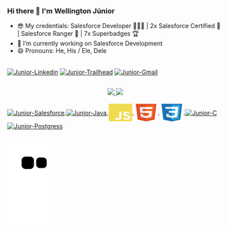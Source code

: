 ### Hi there 👋 I'm Wellington Júnior

- 😎 My credentials: Salesforce Developer 👨🏻‍💻 | 2x Salesforce Certified 📜 | Salesforce Ranger 🤠 | 7x Superbadges 🏆
- 🔭 I’m currently working on Salesforce Development
- 😄 Pronouns: He, His / Ele, Dele

<div style="display: inline_block"><br>
  <a href="https://www.linkedin.com/in/wellington-j%C3%BAnior-1759b46b/" target="_blank"><img align="center" alt="Junior-Linkedin"  height="48" width="62" src="https://cdn.jsdelivr.net/gh/devicons/devicon/icons/linkedin/linkedin-original.svg" target="_blank"></a> 
  <a href="https://trailblazer.me/id/jfarias" target="_blank"><img align="center" alt="Junior-Trailhead" height="48" width="62" src="https://trailhead.salesforce.com/assets/trailhead-logo-5d3354441b4d8b97f21075b65e2aea266780d45943bbb36796ac25dc7cf4adc9.svg" target="_blank"></a>
  <a href = "mailto:junior13farias@gmail.com" target="_blank"><img align="center" alt="Junior-Gmail" height="48" width="52" src="https://img.icons8.com/color/100/000000/gmail-new.png" target="_blank"></a>

##
  
<div align="center">
  <a href="https://github.com/juniorfarias">
  <img height="180em" src="https://github-readme-stats.vercel.app/api?username=juniorfarias&show_icons=true&theme=algolia&include_all_commits=true&count_private=true"/>
  <img height="180em" src="https://github-readme-stats.vercel.app/api/top-langs/?username=juniorfarias&layout=compact&langs_count=7&theme=algolia"/>
</div>
<div style="display: inline_block"><br>
  <img align="center" alt="Junior-Salesforce" height="42" width="56" src="https://cdn.jsdelivr.net/gh/devicons/devicon/icons/salesforce/salesforce-original.svg">
  <img align="center" alt="Junior-Java" height="42" width="56" src="https://cdn.jsdelivr.net/gh/devicons/devicon/icons/java/java-original-wordmark.svg">
  <img align="center" alt="Junior-Js" height="42" width="56" src="https://raw.githubusercontent.com/devicons/devicon/master/icons/javascript/javascript-plain.svg">
  <img align="center" alt="Junior-HTML" height="42" width="56" src="https://raw.githubusercontent.com/devicons/devicon/master/icons/html5/html5-original.svg">
  <img align="center" alt="Junior-CSS" height="42" width="56" src="https://raw.githubusercontent.com/devicons/devicon/master/icons/css3/css3-original.svg">
  <img align="center" alt="Junior-C" height="42" width="56" src="https://cdn.jsdelivr.net/gh/devicons/devicon/icons/c/c-original.svg">
  <img align="center" alt="Junior-Postgress" height="42" width="56" src="https://cdn.jsdelivr.net/gh/devicons/devicon/icons/postgresql/postgresql-original-wordmark.svg">
 
  ##
 
  ![Snake animation](https://github.com/juniorfarias/juniorfarias/blob/output/github-contribution-grid-snake.svg)
  
</div>
